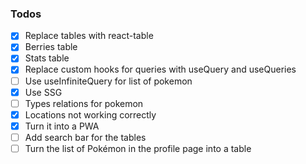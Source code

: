 ### Todos

- [x] Replace tables with react-table
- [x] Berries table
- [x] Stats table
- [x] Replace custom hooks for queries with useQuery and useQueries
- [ ] Use useInfiniteQuery for list of pokemon
- [x] Use SSG
- [ ] Types relations for pokemon
- [x] Locations not working correctly
- [x] Turn it into a PWA
- [ ] Add search bar for the tables
- [ ] Turn the list of Pokémon in the profile page into a table
